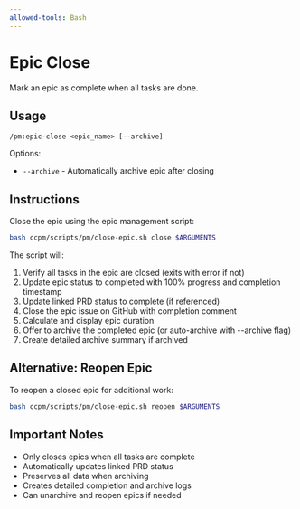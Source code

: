 ```yaml
---
allowed-tools: Bash
---
```


# Epic Close

Mark an epic as complete when all tasks are done.

## Usage
```
/pm:epic-close <epic_name> [--archive]
```

Options:
- `--archive` - Automatically archive epic after closing

## Instructions

Close the epic using the epic management script:

```bash
bash ccpm/scripts/pm/close-epic.sh close $ARGUMENTS
```

The script will:
1. Verify all tasks in the epic are closed (exits with error if not)
2. Update epic status to completed with 100% progress and completion timestamp
3. Update linked PRD status to complete (if referenced)
4. Close the epic issue on GitHub with completion comment
5. Calculate and display epic duration
6. Offer to archive the completed epic (or auto-archive with --archive flag)
7. Create detailed archive summary if archived

## Alternative: Reopen Epic

To reopen a closed epic for additional work:

```bash
bash ccpm/scripts/pm/close-epic.sh reopen $ARGUMENTS
```

## Important Notes

- Only closes epics when all tasks are complete
- Automatically updates linked PRD status  
- Preserves all data when archiving
- Creates detailed completion and archive logs
- Can unarchive and reopen epics if needed